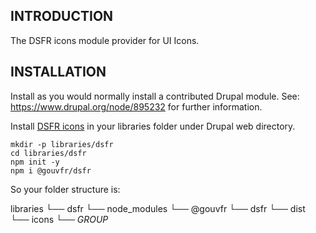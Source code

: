 ## INTRODUCTION

The DSFR icons module provider for UI Icons.

## INSTALLATION

Install as you would normally install a contributed Drupal module.
See: https://www.drupal.org/node/895232 for further information.

Install [DSFR icons](https://www.npmjs.com/package/@gouvfr/dsfr) in your libraries folder under Drupal web directory.

```shell
mkdir -p libraries/dsfr
cd libraries/dsfr
npm init -y
npm i @gouvfr/dsfr
```

So your folder structure is:

libraries
  └── dsfr
      └── node_modules
          └── @gouvfr
              └── dsfr
                  └── dist
                    └── icons
                        └── _GROUP_
